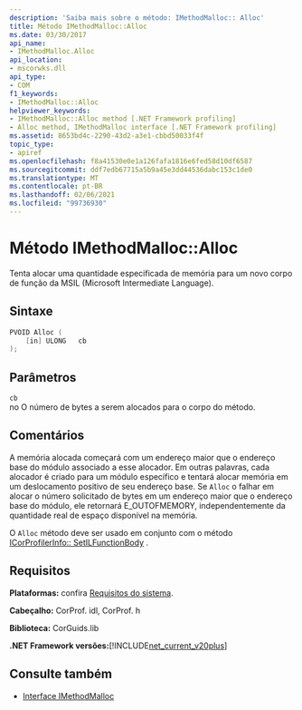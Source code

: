 ```yaml
---
description: 'Saiba mais sobre o método: IMethodMalloc:: Alloc'
title: Método IMethodMalloc::Alloc
ms.date: 03/30/2017
api_name:
- IMethodMalloc.Alloc
api_location:
- mscorwks.dll
api_type:
- COM
f1_keywords:
- IMethodMalloc::Alloc
helpviewer_keywords:
- IMethodMalloc::Alloc method [.NET Framework profiling]
- Alloc method, IMethodMalloc interface [.NET Framework profiling]
ms.assetid: 8653bd4c-2290-43d2-a3e1-cbbd50033f4f
topic_type:
- apiref
ms.openlocfilehash: f8a41530e0e1a126fafa1816e6fed58d10df6587
ms.sourcegitcommit: ddf7edb67715a5b9a45e3dd44536dabc153c1de0
ms.translationtype: MT
ms.contentlocale: pt-BR
ms.lasthandoff: 02/06/2021
ms.locfileid: "99736930"
---
```

# <a name="imethodmallocalloc-method"></a>Método IMethodMalloc::Alloc

Tenta alocar uma quantidade especificada de memória para um novo corpo de função da MSIL (Microsoft Intermediate Language).

## <a name="syntax"></a>Sintaxe

```cpp
PVOID Alloc (
    [in] ULONG   cb
);
```

## <a name="parameters"></a>Parâmetros

`cb`\
no O número de bytes a serem alocados para o corpo do método.

## <a name="remarks"></a>Comentários

 A memória alocada começará com um endereço maior que o endereço base do módulo associado a esse alocador. Em outras palavras, cada alocador é criado para um módulo específico e tentará alocar memória em um deslocamento positivo de seu endereço base. Se `Alloc` o falhar em alocar o número solicitado de bytes em um endereço maior que o endereço base do módulo, ele retornará E_OUTOFMEMORY, independentemente da quantidade real de espaço disponível na memória.

 O `Alloc` método deve ser usado em conjunto com o método [ICorProfilerInfo:: SetILFunctionBody](icorprofilerinfo-setilfunctionbody-method.md) .

## <a name="requirements"></a>Requisitos

 **Plataformas:** confira [Requisitos do sistema](../../get-started/system-requirements.md).

 **Cabeçalho:** CorProf. idl, CorProf. h

 **Biblioteca:** CorGuids.lib

 **.NET Framework versões:**[!INCLUDE[net_current_v20plus](../../../../includes/net-current-v20plus-md.md)]

## <a name="see-also"></a>Consulte também

- [Interface IMethodMalloc](imethodmalloc-interface.md)
